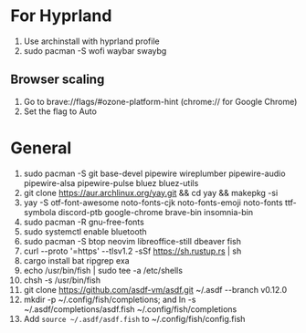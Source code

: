 # For Hyprland
1. Use archinstall with hyprland profile
2. sudo pacman -S wofi waybar swaybg

## Browser scaling
1. Go to brave://flags/#ozone-platform-hint (chrome:// for Google Chrome) 
3. Set the flag to Auto

# General
1. sudo pacman -S git base-devel pipewire wireplumber pipewire-audio pipewire-alsa pipewire-pulse bluez bluez-utils
2. git clone https://aur.archlinux.org/yay.git && cd yay && makepkg -si
3. yay -S otf-font-awesome noto-fonts-cjk noto-fonts-emoji noto-fonts ttf-symbola discord-ptb google-chrome brave-bin insomnia-bin
4. sudo pacman -R gnu-free-fonts
5. sudo systemctl enable bluetooth
6. sudo pacman -S btop neovim libreoffice-still dbeaver fish
7. curl --proto '=https' --tlsv1.2 -sSf https://sh.rustup.rs | sh
8. cargo install bat ripgrep exa
9. echo /usr/bin/fish | sudo tee -a /etc/shells
10. chsh -s /usr/bin/fish
11. git clone https://github.com/asdf-vm/asdf.git ~/.asdf --branch v0.12.0
12. mkdir -p ~/.config/fish/completions; and ln -s ~/.asdf/completions/asdf.fish ~/.config/fish/completions
13. Add `source ~/.asdf/asdf.fish` to ~/.config/fish/config.fish
